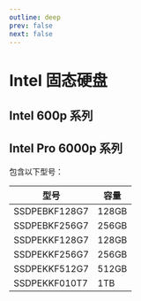 ```yaml
---
outline: deep
prev: false
next: false
---
```

# Intel 固态硬盘

## Intel 600p 系列

## Intel Pro 6000p 系列

包含以下型号：

| 型号     | 容量 |
| -------- | ------ |
| SSDPEBKF128G7 | 128GB |
| SSDPEBKF256G7 | 256GB |
| SSDPEKKF128G7 | 128GB |
| SSDPEKKF256G7 | 256GB |
| SSDPEKKF512G7 | 512GB |
| SSDPEKKF010T7 | 1TB |


